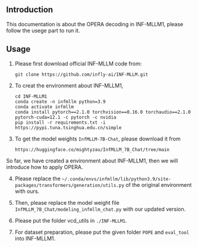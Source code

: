 ## Introduction

This documentation is about the OPERA decoding in INF-MLLM1, please follow the usege part to run it.

## Usage
1) Please first download official INF-MLLM code from:
   ```
   git clone https://github.com/infly-ai/INF-MLLM.git
   ```
2) To creat the environment about INF-MLLM1,
   ```
   cd INF-MLLM1
   conda create -n infmllm python=3.9
   conda activate infmllm
   conda install pytorch==2.1.0 torchvision==0.16.0 torchaudio==2.1.0 pytorch-cuda=12.1 -c pytorch -c nvidia
   pip install -r requirements.txt -i https://pypi.tuna.tsinghua.edu.cn/simple
   ```
3) To get the model weights ```InfMLLM-7B-Chat```, please download it from
   ```
   https://huggingface.co/mightyzau/InfMLLM_7B_Chat/tree/main
   ```
So far, we have created a environment about INF-MLLM1, then we will introduce how to apply OPERA.

4) Please replace the ```~/.conda/envs/infmllm/lib/python3.9/site-packages/transformers/generation/utils.py``` of the original environment with ours.

5) Then, please replace the model weight file ```InfMLLM_7B_Chat/modeling_infmllm_chat.py``` with our updated version.

6) Please put the folder vcd_utils in ```./INF-MLLM1```.

7) For dataset preparation, please put the given folder ```POPE``` and ```eval_tool``` into INF-MLLM1.
